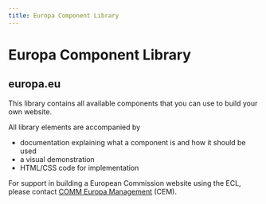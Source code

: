 ```yaml
---
title: Europa Component Library
---
```


# Europa Component Library

## europa.eu

This library contains all available components that you can use to build your own website.

All library elements are accompanied by

- documentation explaining what a component is and how it should be used
- a visual demonstration
- HTML/CSS code for implementation

For support in building a European Commission website using the ECL, please contact [COMM Europa Management](mailto:Europamanagement@ec.europa.eu) (CEM).
